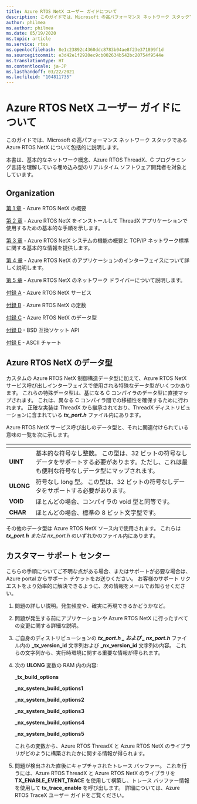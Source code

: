 ```yaml
---
title: Azure RTOS NetX ユーザー ガイドについて
description: このガイドでは、Microsoft の高パフォーマンス ネットワーク スタックである Azure RTOS NetX について包括的に説明します。
author: philmea
ms.author: philmea
ms.date: 05/19/2020
ms.topic: article
ms.service: rtos
ms.openlocfilehash: 8e1c23892c4360ddc8783b04ae8f23e371899f1d
ms.sourcegitcommit: e3d42e1f2920ec9cb002634b542bc20754f9544e
ms.translationtype: HT
ms.contentlocale: ja-JP
ms.lasthandoff: 03/22/2021
ms.locfileid: "104811735"
---
```

# <a name="about-the-azure-rtos-netx-user-guide"></a>Azure RTOS NetX ユーザー ガイドについて

このガイドでは、Microsoft の高パフォーマンス ネットワーク スタックである Azure RTOS NetX について包括的に説明します。

本書は、基本的なネットワーク概念、Azure RTOS ThreadX、C プログラミング言語を理解している埋め込み型のリアルタイム ソフトウェア開発者を対象としています。

## <a name="organization"></a>Organization

[第 1 章](chapter1.md) - Azure RTOS NetX の概要

[第 2 章](chapter2.md) - Azure RTOS NetX をインストールして ThreadX アプリケーションで使用するための基本的な手順を示します。

[第 3 章](chapter3.md) - Azure RTOS NetX システムの機能の概要と TCP/IP ネットワーク標準に関する基本的な情報を提供します。

[第 4 章](chapter4.md) - Azure RTOS NetX のアプリケーションのインターフェイスについて詳しく説明します。

[第 5 章](chapter5.md) - Azure RTOS NetX のネットワーク ドライバーについて説明します。

[付録 A](appendix-a.md) - Azure RTOS NetX サービス

[付録 B](appendix-b.md) - Azure RTOS NetX の定数

[付録 C](appendix-c.md) - Azure RTOS NetX のデータ型

[付録 D](appendix-d.md) - BSD 互換ソケット API

[付録 E](appendix-e.md) - ASCII チャート

## <a name="azure-rtos-netx-data-types"></a>Azure RTOS NetX のデータ型

カスタムの Azure RTOS NetX 制御構造データ型に加えて、Azure RTOS NetX サービス呼び出しインターフェイスで使用される特殊なデータ型がいくつかあります。 これらの特殊データ型は、基になる C コンパイラのデータ型に直接マップされます。 これは、異なる C コンパイラ間での移植性を確保するために行われます。 正確な実装は ThreadX から継承されており、ThreadX ディストリビューションに含まれている ***tx_port.h*** ファイル内にあります。

Azure RTOS NetX サービス呼び出しのデータ型と、それに関連付けられている意味の一覧を次に示します。

| <!-- -->    | <!-- -->    |
| --------- | ------------------------------------------------------------------------------------------------------------------------------------- |
| **UINT**  | 基本的な符号なし整数。 この型は、32 ビットの符号なしデータをサポートする必要があります。ただし、これは最も便利な符号なしデータ型にマップされます。 |
| **ULONG** | 符号なし long 型。 この型は、32 ビットの符号なしデータをサポートする必要があります。                                                                      |
| **VOID**  | ほとんどの場合、コンパイラの void 型と同等です。                                                                                 |
| **CHAR**  | ほとんどの場合、標準の 8 ビット文字型です。                                                                                           |

その他のデータ型は Azure RTOS NetX ソース内で使用されます。 これらは ***tx_port.h** または *_nx_port.h_** のいずれかのファイル内にあります。

## <a name="customer-support-center"></a>カスタマー サポート センター

こちらの手順についてご不明な点がある場合、またはサポートが必要な場合は、Azure portal からサポート チケットをお送りください。 お客様のサポート リクエストをより効率的に解決できるように、次の情報をメールでお知らせください。

1. 問題の詳しい説明。発生頻度や、確実に再現できるかどうかなど。

2. 問題が発生する前にアプリケーションや Azure RTOS NetX に行ったすべての変更に関する詳細な説明。

3. ご自身のディストリビューションの **_tx_port.h_ *_ および _* _nx_port.h_** ファイル内の **_tx_version_id** 文字列および **_nx_version_id** 文字列の内容。 これらの文字列から、実行時環境に関する重要な情報が得られます。

4. 次の **ULONG** 変数の RAM 内の内容:

    **_tx_build_options**

    **_nx_system_build_options1**

    **_nx_system_build_options2**

    **_nx_system_build_options3**

    **_nx_system_build_options4**

    **_nx_system_build_options5**

    これらの変数から、Azure RTOS ThreadX と Azure RTOS NetX のライブラリがどのように構築されたかに関する情報が得られます。

5. 問題が検出された直後にキャプチャされたトレース バッファー。 これを行うには、Azure RTOS ThreadX と Azure RTOS NetX のライブラリを **TX_ENABLE_EVENT_TRACE** を使用して構築し、トレース バッファー情報を使用して **tx_trace_enable** を呼び出します。 詳細については、Azure RTOS TraceX ユーザー ガイドをご覧ください。
